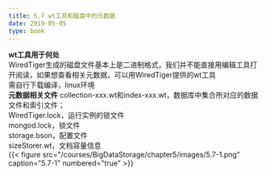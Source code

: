 ```yaml
---
title: 5.7 wt工具和磁盘中的元数据
date: 2019-05-05
type: book
---
```

**wt工具用于何处**  
WiredTiger生成的磁盘文件基本上是二进制格式，我们并不能直接用编辑工具打开阅读，如果想查看相关元数据，可以用WiredTiger提供的wt工具  
需自行下载编译，linux环境  
**元数据相关文件**
collection-xxx.wt和index-xxx.wt，数据库中集合所对应的数据文件和索引文件；  
WiredTiger.lock，运行实例的锁文件  
mongod.lock，锁文件  
storage.bson，配置文件  
sizeStorer.wt，文档容量信息    
{{< figure src="/courses/BigDataStorage/chapter5/images/5.7-1.png" caption="5.7-1" numbered="true" >}}
